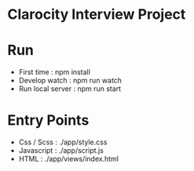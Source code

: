 # Clarocity Interview Project

# Run
- First time : npm install
- Develop watch : npm run watch
- Run local server : npm run start

# Entry Points
- Css / Scss : ./app/style.css
- Javascript : ./app/script.js
- HTML : ./app/views/index.html